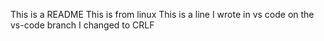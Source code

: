 This is a README
This is from linux
This is a line I wrote in vs code on the vs-code branch
I changed to CRLF